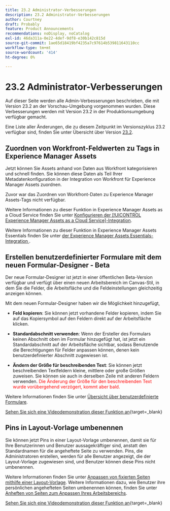 ```yaml
---
title: 23.2 Administrator-Verbesserungen
description: 23.2 Administrator-Verbesserungen
author: Courtney
draft: Probably
feature: Product Announcements
recommendations: noDisplay, noCatalog
exl-id: 46da311a-0e22-4def-9df8-e30b142c815d
source-git-commit: 1ae65d18419bf4235a7c97614b539811643110cc
workflow-type: tm+mt
source-wordcount: '414'
ht-degree: 0%

---
```


# 23.2 Administrator-Verbesserungen

Auf dieser Seite werden alle Admin-Verbesserungen beschrieben, die mit Version 23.2 an der Vorschau-Umgebung vorgenommen wurden. Diese Verbesserungen werden mit Version 23.2 in der Produktionsumgebung verfügbar gemacht.

Eine Liste aller Änderungen, die zu diesem Zeitpunkt im Versionszyklus 23.2 verfügbar sind, finden Sie unter Übersicht über Version [23.2](/help/quicksilver/product-announcements/product-releases/23.2-release-activity/23-2-release-overview.md).

## Zuordnen von Workfront-Feldwerten zu Tags in Experience Manager Assets

Jetzt können Sie Assets anhand von Daten aus Workfront kategorisieren und schnell finden.  Sie können diese Daten als Teil Ihrer Metadatenkonfiguration in der Integration von Workfront für Experience Manager Assets zuordnen.

Zuvor war das Zuordnen von Workfront-Daten zu Experience Manager Assets-Tags nicht verfügbar.

Weitere Informationen zu dieser Funktion in Experience Manager Assets as a Cloud Service finden Sie unter [Konfigurieren der [!UICONTROL Experience Manager Assets as a Cloud Service]-Integration](/help/quicksilver/administration-and-setup/configure-integrations/configure-aacs-integration.md).

Weitere Informationen zu dieser Funktion in Experience Manager Assets Essentials finden Sie unter [ der Experience Manager Assets Essentials-Integration ](/help/quicksilver/documents/adobe-workfront-for-experience-manager-assets-essentials/setup-asset-essentials.md).

## Erstellen benutzerdefinierter Formulare mit dem neuen Formular-Designer - Beta

Der neue Formular-Designer ist jetzt in einer öffentlichen Beta-Version verfügbar und verfügt über einen neuen Arbeitsbereich im Canvas-Stil, in dem Sie die Felder, die Arbeitsfläche und die Feldeinstellungen gleichzeitig anzeigen können.

Mit dem neuen Formular-Designer haben wir die Möglichkeit hinzugefügt,

* **Feld kopieren**: Sie können jetzt vorhandene Felder kopieren, indem Sie auf das Kopiersymbol auf den Feldern direkt auf der Arbeitsfläche klicken.

* **Standardabschnitt verwenden**: Wenn der Ersteller des Formulars keinen Abschnitt oben im Formular hinzugefügt hat, ist jetzt ein Standardabschnitt auf der Arbeitsfläche sichtbar, sodass Benutzende die Berechtigungen für Felder anpassen können, denen kein benutzerdefinierter Abschnitt zugewiesen ist.

* **Ändern der Größe für beschreibenden Text**: Sie können jetzt beschreibenden Textfeldern kleine, mittlere oder große Größen zuweisen. Sie können sie auch in derselben Zeile mit anderen Feldern verwenden. <span style="color: #ff0000;"> Die Änderung der Größe für den beschreibenden Text wurde vorübergehend verzögert, kommt aber bald.</span></li>

Weitere Informationen finden Sie unter [Übersicht über benutzerdefinierte Formulare](/help/quicksilver/administration-and-setup/customize-workfront/create-manage-custom-forms/custom-forms-overview.md).

[Sehen Sie sich eine Videodemonstration dieser Funktion an](https://video.tv.adobe.com/v/3416586/){target=_blank}

## Pins in Layout-Vorlage umbenennen

Sie können jetzt Pins in einer Layout-Vorlage umbenennen, damit sie für Ihre Benutzerinnen und Benutzer aussagekräftiger sind, anstatt den Standardnamen für die angeheftete Seite zu verwenden. Pins, die Administratoren erstellen, werden für alle Benutzer angezeigt, die der Layout-Vorlage zugewiesen sind, und Benutzer können diese Pins nicht umbenennen.

Weitere Informationen finden Sie unter [Anpassen von fixierten Seiten mithilfe einer Layout-Vorlage](/help/quicksilver/administration-and-setup/customize-workfront/use-layout-templates/customize-pinned-pages.md). Weitere Informationen dazu, wie Benutzer ihre persönlichen angehefteten Seiten umbenennen können, finden Sie unter [Anheften von Seiten zum Anpassen Ihres Arbeitsbereichs](/help/quicksilver/workfront-basics/the-new-workfront-experience/pin-pages.md).

[Sehen Sie sich eine Videodemonstration dieser Funktion an](https://video.tv.adobe.com/v/3414364/){target=_blank}
